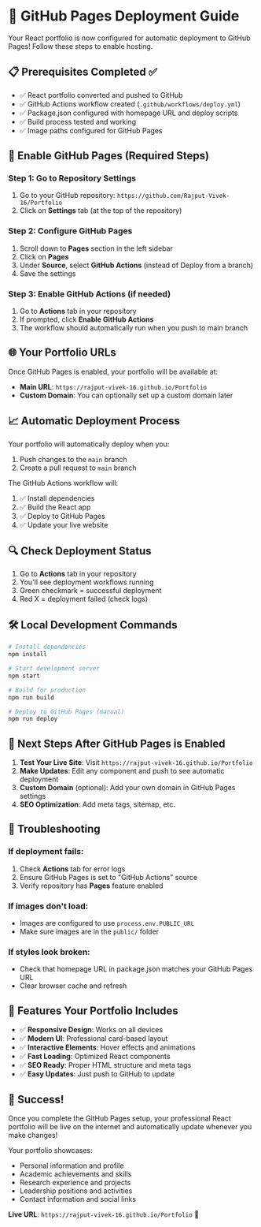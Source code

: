 # 🚀 GitHub Pages Deployment Guide

Your React portfolio is now configured for automatic deployment to GitHub Pages! Follow these steps to enable hosting.

## 📋 Prerequisites Completed ✅

- ✅ React portfolio converted and pushed to GitHub
- ✅ GitHub Actions workflow created (`.github/workflows/deploy.yml`)
- ✅ Package.json configured with homepage URL and deploy scripts
- ✅ Build process tested and working
- ✅ Image paths configured for GitHub Pages

## 🔧 Enable GitHub Pages (Required Steps)

### Step 1: Go to Repository Settings
1. Go to your GitHub repository: `https://github.com/Rajput-Vivek-16/Portfolio`
2. Click on **Settings** tab (at the top of the repository)

### Step 2: Configure GitHub Pages
1. Scroll down to **Pages** section in the left sidebar
2. Click on **Pages**
3. Under **Source**, select **GitHub Actions** (instead of Deploy from a branch)
4. Save the settings

### Step 3: Enable GitHub Actions (if needed)
1. Go to **Actions** tab in your repository
2. If prompted, click **Enable GitHub Actions**
3. The workflow should automatically run when you push to main branch

## 🌐 Your Portfolio URLs

Once GitHub Pages is enabled, your portfolio will be available at:
- **Main URL**: `https://rajput-vivek-16.github.io/Portfolio`
- **Custom Domain**: You can optionally set up a custom domain later

## 📈 Automatic Deployment Process

Your portfolio will automatically deploy when you:
1. Push changes to the `main` branch
2. Create a pull request to `main` branch

The GitHub Actions workflow will:
1. ✅ Install dependencies
2. ✅ Build the React app
3. ✅ Deploy to GitHub Pages
4. ✅ Update your live website

## 🔍 Check Deployment Status

1. Go to **Actions** tab in your repository
2. You'll see deployment workflows running
3. Green checkmark = successful deployment
4. Red X = deployment failed (check logs)

## 🛠️ Local Development Commands

```bash
# Install dependencies
npm install

# Start development server
npm start

# Build for production
npm run build

# Deploy to GitHub Pages (manual)
npm run deploy
```

## 🎯 Next Steps After GitHub Pages is Enabled

1. **Test Your Live Site**: Visit `https://rajput-vivek-16.github.io/Portfolio`
2. **Make Updates**: Edit any component and push to see automatic deployment
3. **Custom Domain** (optional): Add your own domain in GitHub Pages settings
4. **SEO Optimization**: Add meta tags, sitemap, etc.

## 🔧 Troubleshooting

### If deployment fails:
1. Check **Actions** tab for error logs
2. Ensure GitHub Pages is set to "GitHub Actions" source
3. Verify repository has **Pages** feature enabled

### If images don't load:
- Images are configured to use `process.env.PUBLIC_URL`
- Make sure images are in the `public/` folder

### If styles look broken:
- Check that homepage URL in package.json matches your GitHub Pages URL
- Clear browser cache and refresh

## 📱 Features Your Portfolio Includes

- ✅ **Responsive Design**: Works on all devices
- ✅ **Modern UI**: Professional card-based layout
- ✅ **Interactive Elements**: Hover effects and animations
- ✅ **Fast Loading**: Optimized React components
- ✅ **SEO Ready**: Proper HTML structure and meta tags
- ✅ **Easy Updates**: Just push to GitHub to update

## 🎉 Success!

Once you complete the GitHub Pages setup, your professional React portfolio will be live on the internet and automatically update whenever you make changes!

Your portfolio showcases:
- Personal information and profile
- Academic achievements and skills
- Research experience and projects
- Leadership positions and activities
- Contact information and social links

**Live URL**: `https://rajput-vivek-16.github.io/Portfolio` 🌟